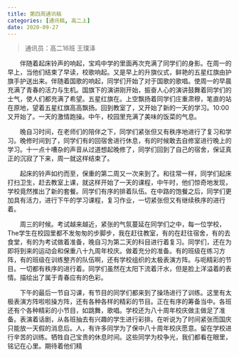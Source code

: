 ```yaml
---
title: 第四周通讯稿
categories: [通讯稿, 高二上]
date: 2020-09-27
---
```


> 通讯员：高二16班 王璞泽

　　伴随着起床铃声的响起，宝鸡中学的里面再次充满了同学们的身影。在周一的早上，当他们结束了早读，校歌响起。又是早上的升旗仪式，鲜艳的五星红旗由护旗手护送出来。伴随着国歌的响起，同学们开始了对于国歌的歌唱。使周一的早晨充满了青春的活力与生机。国旗下的演讲刚开始，振奋人心的演讲鼓舞着同学们的士气，使人们都充满了希望。五星红旗在。上空飘扬着同学们庄重肃穆，笔直的站在原地，望着五星红旗高高飘扬。回到教室了，又开始了新的一天的学习。10:00又开始了。一天的激情跑操。中午，校园里充满了美味的饭菜的气息。

　　晚自习时间，在老师们的陪伴之下，同学们紧张但又有秩序地进行了复习和学习。晚修时间到了，同学们有的回宿舍进行休息，有的时候敢去自修室进行晚上的学习。十一点十嘈杂的声音从过道想起晚修了，同学们回到了自己的宿舍，保证真正的沉寂了下来，周一就这样结束了。

　　起床的铃声如约而至，保重的第二周又一次来到了。和往常一样，同学们起床打扫卫生，赶去教室上课，就这样开始了一天的课程，中午时，他们惊奇地发现，学校竟然推出了新的套餐。同学们有序的排着队伍。在中路的饱餐之后，同学们更加具有活力，进行下午的学习课程，复习作业，一切紧张但又有继续秩序的进行着。

　　周三的时候。考试越来越近，紧张的气氛蔓延在同学们之中，每一位学校，The学生在校园里都不发匆匆的步脚步，我在赶往教室，有的在赶往宿舍，有的去食堂，有的为考试做着准备，晚自习为第二天的科目进行着复习。同学们，还在为即将到来的运动会和保重八十九周年校庆。做着充分的准备。有的班级在练习方阵，有的班级在训练整齐的队伍啊，还有学校组织的太极表演方阵。与呃精彩的节目。一切都有秩序的进行着。同学们虽然在太阳下流着汗水，但是脸上洋溢着的表情。描绘出了属于青春应有的色彩。

　　下午的最后一节自习课，有节目的同学们都来到了操场进行了训练。这里有太极表演方阵啦啦操方阵，还有各种各样的精彩的节目。正在有序的筹备当中。各班还有个各种精彩的小节目，如跳舞，歌唱。学校还为八十周年校庆做主做足了准备。表演着话剧，从各班抽去有兴趣的学生进行彩排。在听说为了时间紧张而国庆只能放一天假的消息后。人，有许多同学为了保中八十周年校庆愿意。留在学校进行辛苦的训练。牺牲自己宝贵的休息时间。这些同学为校争光，我们都看在眼里，铭记在心里。期待着他们精

